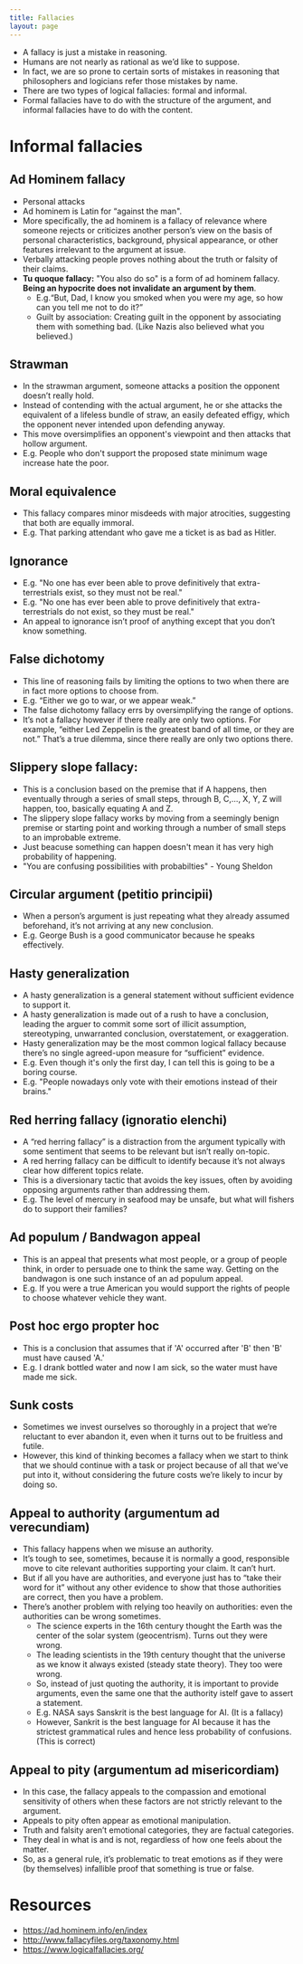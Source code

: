 ```yaml
---
title: Fallacies
layout: page
---
```


- A fallacy is just a mistake in reasoning.
- Humans are not nearly as rational as we’d like to suppose.
- In fact, we are so prone to certain sorts of mistakes in reasoning that philosophers and logicians refer those mistakes by name.
- There are two types of logical fallacies: formal and informal.
- Formal fallacies have to do with the structure of the argument, and informal fallacies have to do with the content.

# Informal fallacies

## Ad Hominem fallacy

- Personal attacks
- Ad hominem is Latin for “against the man".
- More specifically, the ad hominem is a fallacy of relevance where someone rejects or criticizes another person’s view on the basis of personal characteristics, background, physical appearance, or other features irrelevant to the argument at issue.
- Verbally attacking people proves nothing about the truth or falsity of their claims.
- **Tu quoque fallacy:** "You also do so" is a form of ad hominem fallacy. **Being an hypocrite does not invalidate an argument by them**.
	- E.g.“But, Dad, I know you smoked when you were my age, so how can you tell me not to do it?”
	- Guilt by association: Creating guilt in the opponent by associating them with something bad. (Like Nazis also believed what you believed.)

## Strawman

- In the strawman argument, someone attacks a position the opponent doesn’t really hold.
- Instead of contending with the actual argument, he or she attacks the equivalent of a lifeless bundle of straw, an easily defeated effigy, which the opponent never intended upon defending anyway.
- This move oversimplifies an opponent's viewpoint and then attacks that hollow argument.
- E.g. People who don't support the proposed state minimum wage increase hate the poor.

## Moral equivalence

- This fallacy compares minor misdeeds with major atrocities, suggesting that both are equally immoral.
- E.g. That parking attendant who gave me a ticket is as bad as Hitler.

## Ignorance

- E.g. "No one has ever been able to prove definitively that extra-terrestrials exist, so they must not be real."
- E.g. "No one has ever been able to prove definitively that extra-terrestrials do not exist, so they must be real."
- An appeal to ignorance isn’t proof of anything except that you don’t know something.

## False dichotomy

- This line of reasoning fails by limiting the options to two when there are in fact more options to choose from.
- E.g. “Either we go to war, or we appear weak.”
- The false dichotomy fallacy errs by oversimplifying the range of options.
- It’s not a fallacy however if there really are only two options. For example, “either Led Zeppelin is the greatest band of all time, or they are not.” That’s a true dilemma, since there really are only two options there.

## Slippery slope fallacy:

- This is a conclusion based on the premise that if A happens, then eventually through a series of small steps, through B, C,…, X, Y, Z will happen, too, basically equating A and Z.
- The slippery slope fallacy works by moving from a seemingly benign premise or starting point and working through a number of small steps to an improbable extreme.
- Just beacuse something can happen doesn't mean it has very high probability of happening.
- "You are confusing possibilities with probabilties" - Young Sheldon

## Circular argument (petitio principii)

- When a person’s argument is just repeating what they already assumed beforehand, it’s not arriving at any new conclusion.
- E.g. George Bush is a good communicator because he speaks effectively.

## Hasty generalization

- A hasty generalization is a general statement without sufficient evidence to support it.
- A hasty generalization is made out of a rush to have a conclusion, leading the arguer to commit some sort of illicit assumption, stereotyping, unwarranted conclusion, overstatement, or exaggeration.
- Hasty generalization may be the most common logical fallacy because there’s no single agreed-upon measure for “sufficient” evidence.
- E.g. Even though it's only the first day, I can tell this is going to be a boring course.
- E.g. "People nowadays only vote with their emotions instead of their brains."

## Red herring fallacy (ignoratio elenchi)

- A “red herring fallacy” is a distraction from the argument typically with some sentiment that seems to be relevant but isn’t really on-topic.
- A red herring fallacy can be difficult to identify because it’s not always clear how different topics relate.
- This is a diversionary tactic that avoids the key issues, often by avoiding opposing arguments rather than addressing them.
- E.g. The level of mercury in seafood may be unsafe, but what will fishers do to support their families?

## Ad populum / Bandwagon appeal

- This is an appeal that presents what most people, or a group of people think, in order to persuade one to think the same way. Getting on the bandwagon is one such instance of an ad populum appeal.
- E.g. If you were a true American you would support the rights of people to choose whatever vehicle they want.

## Post hoc ergo propter hoc

- This is a conclusion that assumes that if 'A' occurred after 'B' then 'B' must have caused 'A.'
- E.g. I drank bottled water and now I am sick, so the water must have made me sick.

## Sunk costs

- Sometimes we invest ourselves so thoroughly in a project that we’re reluctant to ever abandon it, even when it turns out to be fruitless and futile.
- However, this kind of thinking becomes a fallacy when we start to think that we should continue with a task or project because of all that we’ve put into it, without considering the future costs we’re likely to incur by doing so.

## Appeal to authority (argumentum ad verecundiam)

- This fallacy happens when we misuse an authority.
- It’s tough to see, sometimes, because it is normally a good, responsible move to cite relevant authorities supporting your claim. It can’t hurt.
- But if all you have are authorities, and everyone just has to “take their word for it” without any other evidence to show that those authorities are correct, then you have a problem.
- There’s another problem with relying too heavily on authorities: even the authorities can be wrong sometimes.
    - The science experts in the 16th century thought the Earth was the center of the solar system (geocentrism). Turns out they were wrong.
    - The leading scientists in the 19th century thought that the universe as we know it always existed (steady state theory). They too were wrong.
    - So, instead of just quoting the authority, it is important to provide arguments, even the same one that the authority istelf gave to assert a statement.
    - E.g. NASA says Sanskrit is the best language for AI. (It is a fallacy)
    - However, Sankrit is the best language for AI because it has the strictest grammatical rules and hence less probability of confusions. (This is correct)

## Appeal to pity (argumentum ad misericordiam)

- In this case, the fallacy appeals to the compassion and emotional sensitivity of others when these factors are not strictly relevant to the argument.
- Appeals to pity often appear as emotional manipulation.
- Truth and falsity aren’t emotional categories, they are factual categories.
- They deal in what is and is not, regardless of how one feels about the matter.
- So, as a general rule, it’s problematic to treat emotions as if they were (by themselves) infallible proof that something is true or false.

# Resources
- https://ad.hominem.info/en/index
- http://www.fallacyfiles.org/taxonomy.html
- https://www.logicalfallacies.org/
